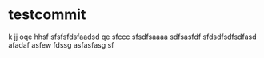 # testcommit
k
jj
oqe
hhsf
sfsfsfdsfaadsd  qe
sfccc
sfsdfsaaaa
sdfsasfdf
sfdsdfsdfsdfasd
afadaf
asfew
fdssg
asfasfasg
sf
